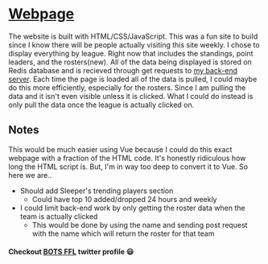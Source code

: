 # [Webpage](https://austinspencer.works/Fantasy-Twitter/)

The website is built with HTML/CSS/JavaScript. This was a fun site to build since I know there will be people actually visiting this site weekly. I chose to display everything by league. Right now that includes the standings, point leaders, and the rosters(new). All of the data being displayed is stored on Redis database and is recieved through get requests to [my back-end server](https://github.com/abspen1/go-backend). Each time the page is loaded all of the data is pulled, I could maybe do this more efficiently, especially for the rosters. Since I am pulling the data and it isn't even visible unless it is clicked. What I could do instead is only pull the data once the league is actually clicked on.

## Notes
This would be much easier using Vue because I could do this exact webpage with a fraction of the HTML code. It's honestly ridiculous how long the HTML script is. But, I'm in way too deep to convert it to Vue. So here we are..
* Should add Sleeper's trending players section 
    * Could have top 10 added/dropped 24 hours and weekly
* I could limit back-end work by only getting the roster data when the team is actually clicked
    * This would be done by using the name and sending post request with the name which will return the roster for that team

#### Checkout [BOTS FFL](https://twitter.com/BOTSFFL) twitter profile :smiley: